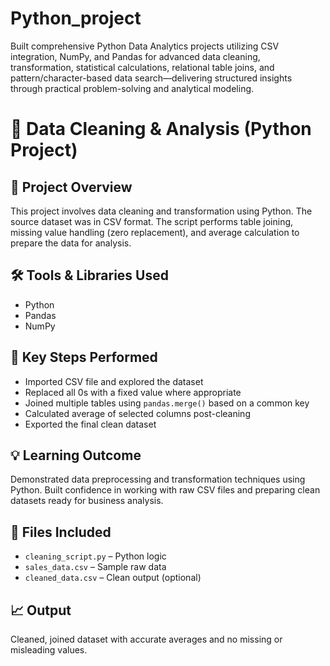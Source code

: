 # Python_project
Built comprehensive Python Data Analytics projects utilizing CSV integration, NumPy, and Pandas for advanced data cleaning, transformation, statistical calculations, relational table joins, and pattern/character-based data search—delivering structured insights through practical problem-solving and analytical modeling.
# 🐍 Data Cleaning & Analysis (Python Project)

## 📌 Project Overview
This project involves data cleaning and transformation using Python. The source dataset was in CSV format. The script performs table joining, missing value handling (zero replacement), and average calculation to prepare the data for analysis.

## 🛠 Tools & Libraries Used
- Python
- Pandas
- NumPy

## 🔧 Key Steps Performed
- Imported CSV file and explored the dataset
- Replaced all 0s with a fixed value where appropriate
- Joined multiple tables using `pandas.merge()` based on a common key
- Calculated average of selected columns post-cleaning
- Exported the final clean dataset

## 💡 Learning Outcome
Demonstrated data preprocessing and transformation techniques using Python. Built confidence in working with raw CSV files and preparing clean datasets ready for business analysis.

## 📎 Files Included
- `cleaning_script.py` – Python logic  
- `sales_data.csv` – Sample raw data  
- `cleaned_data.csv` – Clean output (optional)

## 📈 Output
Cleaned, joined dataset with accurate averages and no missing or misleading values.
